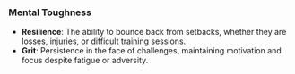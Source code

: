 ### Mental Toughness

- **Resilience**: The ability to bounce back from setbacks, whether they are losses, injuries, or difficult training sessions.
- **Grit**: Persistence in the face of challenges, maintaining motivation and focus despite fatigue or adversity.